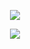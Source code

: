 <p align="center" >
    <img src="https://github-readme-stats.vercel.app/api?username=sub-kek&count_private=true&show_icons=true&include_all_commits=true&bg_color=00000000&text_color=f3a6ff"/>
</p>

<p align="center" >
    <img src="https://github-readme-stats.vercel.app/api/top-langs/?username=sub-kek&layout=compact&hide=html&bg_color=00000000&text_color=f3a6ff"/>
</p>
